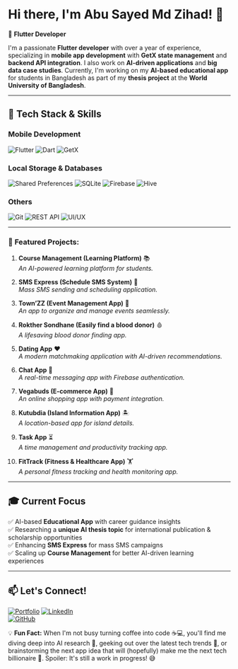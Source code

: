 # Hi there, I'm **Abu Sayed Md Zihad**! 👋

🚀 **Flutter Developer**

I'm a passionate **Flutter developer** with over a year of experience, specializing in **mobile app development** with **GetX state management** and **backend API integration**. I also work on **AI-driven applications** and **big data case studies**. Currently, I'm working on my **AI-based educational app** for students in Bangladesh as part of my **thesis project** at the **World University of Bangladesh**.

---

## 🔧 **Tech Stack & Skills**

### **Mobile Development**
![Flutter](https://img.shields.io/badge/Flutter-%2302569B.svg?style=flat&logo=Flutter&logoColor=white) ![Dart](https://img.shields.io/badge/Dart-%230175C2.svg?style=flat&logo=Dart&logoColor=white) ![GetX](https://img.shields.io/badge/GetX-%234285F4.svg?style=flat&logo=flutter&logoColor=white)

### **Local Storage & Databases**
![Shared Preferences](https://img.shields.io/badge/Shared%20Preferences-%230175C2.svg?style=flat&logo=flutter&logoColor=white) ![SQLite](https://img.shields.io/badge/SQLite-%23003B57.svg?style=flat&logo=sqlite&logoColor=white)   ![Firebase](https://img.shields.io/badge/Firebase-%23FFCA28.svg?style=flat&logo=Firebase&logoColor=black) ![Hive](https://img.shields.io/badge/Hive-%23FFCA28.svg?style=flat&logo=hive&logoColor=black)

### **Others**
![Git](https://img.shields.io/badge/Git-%23F05033.svg?style=flat&logo=git&logoColor=white) ![REST API](https://img.shields.io/badge/REST%20API-%23FF6F00.svg?style=flat&logo=postman&logoColor=white) ![UI/UX](https://img.shields.io/badge/UI%2FUX-%23FF4081.svg?style=flat&logo=adobe-xd&logoColor=white)

---

### 🚀 **Featured Projects:**

1. **Course Management (Learning Platform)** 📚  
   *An AI-powered learning platform for students.*

2. **SMS Express (Schedule SMS System)** 📩  
   *Mass SMS sending and scheduling application.*

3. **Town’ZZ (Event Management App)** 🎉  
   *An app to organize and manage events seamlessly.*

4. **Rokther Sondhane (Easily find a blood donor)** 🩸  
   *A lifesaving blood donor finding app.*

5. **Dating App** ❤️  
   *A modern matchmaking application with AI-driven recommendations.*

6. **Chat App** 💬  
   *A real-time messaging app with Firebase authentication.*

7. **Vegabuds (E-commerce App)** 🛒  
   *An online shopping app with payment integration.*

8. **Kutubdia (Island Information App)** 🏝  
   *A location-based app for island details.*

9. **Task App** ⏳  
   *A time management and productivity tracking app.*

10. **FitTrack (Fitness & Healthcare App)** 🏋️  
    *A personal fitness tracking and health monitoring app.*

---

## 🎓 **Current Focus**

✅ AI-based **Educational App** with career guidance insights  
✅ Researching a **unique AI thesis topic** for international publication & scholarship opportunities  
✅ Enhancing **SMS Express** for mass SMS campaigns  
✅ Scaling up **Course Management** for better AI-driven learning experiences  

---

## 📫 **Let's Connect!**

[![Portfolio](https://img.shields.io/badge/Portfolio-%23000000.svg?style=flat&logo=Google-Chrome&logoColor=white)](https://zihadsikder.vercel.app/) 
[![LinkedIn](https://img.shields.io/badge/LinkedIn-%230077B5.svg?style=flat&logo=linkedin&logoColor=white)](https://www.linkedin.com/in/zihad-sikder-cse/)  
[![GitHub](https://img.shields.io/badge/GitHub-%23121011.svg?style=flat&logo=github&logoColor=white)](https://github.com/zihadsikder)  

💡 **Fun Fact:** When I'm not busy turning coffee into code ☕️💻, you'll find me diving deep into AI research 🤖, geeking out over the latest tech trends 🚀, or brainstorming the next app idea that will (hopefully) make me the next tech billionaire 🤑. Spoiler: It's still a work in progress! 😅
